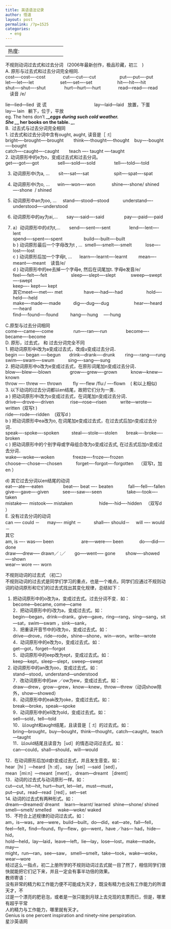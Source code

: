 ```yaml
---
title: 英语语法记录
author: 悟道
layout: post
permalink: /?p=1525
categories:
  - eng
---
```

<table>
  <tr cellpadding=0><td>
    热度:
  </td><td cellpadding=0><img src='http://210.75.224.29/wordpress/wp-content/plugins/statpresscn/images/sun.gif' width=10 height=10 border=0 /></td><td cellpadding=0><img src='http://210.75.224.29/wordpress/wp-content/plugins/statpresscn/images/sun_dark.gif' width=10 height=10 border=0 /></td><td cellpadding=0><img src='http://210.75.224.29/wordpress/wp-content/plugins/statpresscn/images/sun_dark.gif' width=10 height=10 border=0 /></td><td cellpadding=0><img src='http://210.75.224.29/wordpress/wp-content/plugins/statpresscn/images/sun_dark.gif' width=10 height=10 border=0 /></td><td cellpadding=0><img src='http://210.75.224.29/wordpress/wp-content/plugins/statpresscn/images/sun_dark.gif' width=10 height=10 border=0 /></td></tr>
</table>

不规则动词过去式和过去分词   (2006年最新创作，极品珍藏，初三　)  
A. 原形与过去式和过去分词完全相同.  
cost&#8212;-cost&#8212;-cost              cut&#8212;-cut&#8212;-cut                   put&#8212;-put&#8212;-put  
let&#8212;-let&#8212;-let                     set&#8212;-set&#8212;-set                    hit&#8212;-hit&#8212;-hit  
shut&#8212;-shut&#8212;-shut               hurt&#8212;hurt&#8212;-hurt              read&#8212;read&#8212;-read  　读音 /e/

lie&#8212;lied&#8212;lied  说 谎                                      lay&#8212;laid&#8212;laid   放置，下蛋  
lay&#8212; lain   躺下，位于，平放  
eg. The hens don’t \___\____eggs during such cold weather.  
She \_____ her books on the table. \____  
B.  过去式与过去分词完全相同  
1. 过去式和过去分词中含有ought, aught, 读音是［ :t］  
bright&#8212;-brought&#8212;-brought        think&#8212;-thought&#8212;-thought    buy&#8212;-bought&#8212;-bought  
catch&#8212;-caught&#8212;-caught        teach &#8212;- taught &#8212;-taught  
2. 动词原形中的e为o，变成过去式和过去分词。  
get&#8212;-got&#8212;-got               sell&#8212;-sold&#8212;-sold               tell&#8212;-told&#8212;-told

3. 动词原形中i为a, …       sit&#8212;-sat&#8212;-sat                    spit&#8212;-spat&#8212;-spat

4. 动词原形中i为o, …      win&#8212;-won&#8212;-won             shine&#8212;-shone/ shined&#8212;-shone  / shined  
5. 动词原形中an为oo, …     stand&#8212;-stood&#8212;stood           understand&#8212;-understood&#8212;-understood  
6. 动词原形中的ay为ai,…       say&#8212;-said&#8212;-said                pay&#8212;-paid&#8212;-paid  
7. a）动词原形中的d为t,…       send&#8212;-sent&#8212;-sent               lend&#8212;-lent&#8212;-lent  
spend&#8212;-spent&#8212;-spent                 build&#8212;-built&#8212;-built  
b ) 动词原形最后一个字母改为t , …  smell&#8212;-smelt&#8212;-smelt           lose&#8212;-lost&#8212;-lost  
c ) 动词原形后加一个字母t, …      learn&#8212;-learnt&#8212;-learnt         mean&#8212;-meant&#8212;-meant    读音/e/  
d ) 动词原形中的ee去掉一个字母e, 然后在词尾加t. 字母e发音/e/  
feel&#8212;-felt&#8212;-felt                   sleep&#8212;-slept&#8212;-slept            sweep&#8212;swept&#8212;-swept  
keep&#8212;- kept&#8212;&#8211; kept  
其它meet&#8212;-met&#8212;- met                 have&#8212;-had&#8212;-had                   hold&#8212;-held&#8212;-held  
make&#8212;-made&#8212;-made          dig&#8212;-dug&#8212;-dug                    hear&#8212;-heard&#8212;-heard  
find&#8212;-found&#8212;-found   　   hang&#8212;-hung　 &#8212;-hung

C.原型与过去分词相同  
come&#8212;-came&#8212;-come                run&#8212;-ran&#8212;-run               become&#8212;-became&#8212;-become  
D. 原形，过去式， 和 过去分词完全不同  
1. 把动词原形中i改为a变成过去式，改成u变成过去分词．  
begin &#8212;- began &#8212;&#8211;begun       drink&#8212;drank&#8212;-drunk        ring&#8212;-rang&#8212;&#8211;rung  
swim&#8212;-swam&#8212;-swum           sing&#8212;-sang&#8212;-sung  
2. 把动词原形中o改为e变成过去式，在原形词尾加n变成过去分词．  
blow&#8212;-blew&#8212;-blown               grow&#8212;-grew&#8212;-grown           know&#8212;knew&#8212;known  
throw &#8212;- threw &#8212;- thrown         fly &#8212;-flew /flu:/ &#8212;-flown    ( 和以上相似)  
3. 以下动词的过去分词都以en结尾，故把它们分为一类．  
a ) 把动词原形中i改为o变成过去式，在词尾加n变成过去分词．  
drive&#8212;-drove&#8212;-driven             rise&#8212;rose&#8212;risen           write&#8212;wrote&#8212;written  (双写t )  
ride&#8212;-rode&#8212;-ridden    (双写d )  
b ) 把动词原形中ea改为o, 在词尾加e变成过去式，在过去式后加n变成过去分词．  
speak&#8212;-spoke&#8212;-spoken          steal&#8212;-stole&#8212;-stolen       break&#8212;-broke&#8212;-broken  
c ) 把动词原形中的个别字母或字母组合改为o变成过去式, 在过去式后加n变成过去分词．  
wake&#8212;-woke&#8212;-woken    　　　freeze&#8212;-froze&#8212;-frozen  
choose&#8212;-chose&#8212;-chosen    　　forget&#8212;-forgot&#8212;-forgotten    （双写t，加en ）

d) 其它过去分词以en结尾的动词  
eat&#8212;-ate&#8212;-eaten                beat&#8212;- beat &#8212;- beaten            fall&#8212;-fell&#8212;-fallen  
give&#8212;-gave&#8212;-given           see&#8212;-saw&#8212;-seen                    take&#8212;-took&#8212;-taken  
mistake&#8212;- mistook&#8212;&#8211; mistaken                     hide&#8212;-hid&#8212;-hidden   （双写d ）  
E. 没有过去分词的动词  
can &#8212;&#8211; could －      may&#8212;- might －          shall&#8212;- should－     will &#8212;- would －  
其它  
am, is &#8212;- was&#8212;&#8211; been                      are&#8212;&#8211;were&#8212;&#8211; been　　　  do&#8212;&#8211;did&#8212;&#8211; done  
draw&#8212;&#8211;drew&#8212;&#8211; drawn／ :／　　go&#8212;&#8211;went&#8212;&#8211; gone        show&#8212;-showed&#8212;-shown  
wear&#8212; wore &#8212;- worn

不规则动词的过去式 （初二）  
不规则动词的过去式是同学们学习的重点，也是一个难点。同学们应通过不规则动词的动词原形和它们的过去式找出其变化规律，总结如下：  
1. 把动词原形中的o改为a，变成过去式。过去分词不变．如：  
become—became, come—came  
2．把动词原形中的i改为a，变成过去式。如：  
begin—began，drink—drank，give—gave，ring—rang，sing—sang，sit—sat，swim—swam ，sink—sank，  
3．把重读开音节中的i改为o，变成过去式。如：  
drive—drove，ride—rode，shine—shone，win—won，write—wrote  
4．动词原形中的e改为o，变成过去式。如：  
get—got，forget—forgot  
5．动词原形中的eep改为ept，变成过去式。如：  
keep—kept，sleep—slept，sweep—swept  
6. 动词原形中的an改为oo，变成过去式。如：  
stand—stood，understand—understood  
7．改动词原形中的aw ／ow为ew，变成过去式。如：  
draw—drew，grow—grew，know—knew，throw—threw（动词show除外，show—showed）  
8．动词原形中的eak改为oke，变成过去式。如：  
break—broke，speak—spoke  
9．动词原形中的ell改为old，变成过去式。如：  
sell—sold，tell—told  
10．以ought和aught结尾，且读音是［ :t］的过去式。如：  
bring—brought，buy—bought，think—thought，catch—caught，teach—taught  
11．以ould结尾且读音为［ud］的情态动词过去式。如：  
can—could，shall—should，will—would

12．在动词原形后加d或t变成过去式，并且发生音变。如：  
hear［hi ］—heard［h :d］， say［sei］—said［sed］，  
mean［mi:n］—meant［ment］， dream—dreamt ［dremt］  
13．动词的过去式与动词原形一样。如：  
cut—cut, hit—hit, hurt—hurt, let—let，must—must，  
put—put，read—read［red］，set—set  
14. 动词的过去式有两种形式。如：  
dream—dreamed/ dreamt    learn—learnt/ learned  shine—shone/ shined  
smell—smelt/ smelled     wake—woke/ waked  
15．不符合上述规律的动词过去式。如：  
am，is—was，are—were，build—built，do—did，eat—ate，fall—fell，  
feel—felt，find—found，fly—flew，go—went，have ／has— had，hide—hid，  
hold—held，lay—laid，leave—left，lie—lay，lose—lost，make—made，may—  
might，run—ran，see—saw， smell—smelt，take—took，wake—woke，  
wear—wore  
经过这么一指点，初二上册所学的不规则动词过去式就一目了然了，相信同学们很快就能把它们记下来，并且一定会有事半功倍的效果。  
教师寄语：  
没有非常的精力和工作能力便不可能成为天才，既没有精力也没有工作能力的所谓天才，不  
过是一个漂亮的肥皂泡，或者是一张只能到月球上去兑现的支票而已，但是，哪里有超乎平常  
人的精力与工作能力，哪里就有天才。  
Genius is one percent inspiration and ninety-nine perspiration.  
星沙英语网